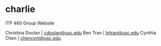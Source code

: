 # charlie
ITP 460 Group Website

Christina Doolan | cdoolan@usc.edu
Ben Tran | bjtran@usc.edu
Cynthia Chen | chencynt@usc.edu
